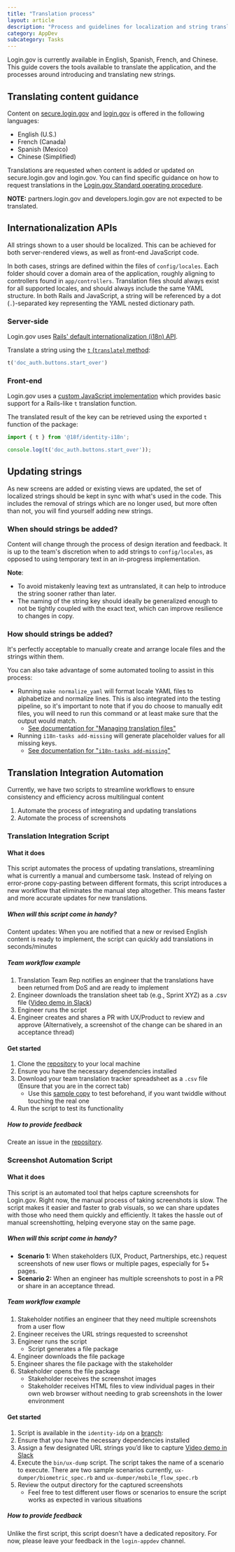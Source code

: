 ```yaml
---
title: "Translation process"
layout: article
description: "Process and guidelines for localization and string translation (i18n)"
category: AppDev
subcategory: Tasks
---
```


Login.gov is currently available in English, Spanish, French, and Chinese. This guide covers the tools available to translate the application, and the processes around introducing and translating new strings.

## Translating content guidance

Content on [secure.login.gov](https://secure.login.gov) and [login.gov](https://login.gov) is offered in the following languages:

- English (U.S.)
- French (Canada)
- Spanish (Mexico)
- Chinese (Simplified)

Translations are requested when content is added or updated on secure.login.gov and login.gov. You can find specific guidance on how to request translations in the [Login.gov Standard operating procedure](https://docs.google.com/document/d/16MacAb1WKiQJJ634Cpjg8WkziiyMJMopA07rUpHP2Vs/edit?tab=t.0#heading=h.l6bljy4rjlyu).

**NOTE:** partners.login.gov and developers.login.gov are not expected to be translated.

## Internationalization APIs

All strings shown to a user should be localized. This can be achieved for both server-rendered views, as well as front-end JavaScript code.

In both cases, strings are defined within the files of `config/locales`. Each folder should cover a domain area of the application, roughly aligning to controllers found in `app/controllers`. Translation files should always exist for all supported locales, and should always include the same YAML structure. In both Rails and JavaScript, a string will be referenced by a dot (`.`)-separated key representing the YAML nested dictionary path.

### Server-side

Login.gov uses [Rails' default internationalization (i18n) API](https://guides.rubyonrails.org/i18n.html).

Translate a string using the [`t` (`translate`) method](https://guides.rubyonrails.org/i18n.html#the-public-i18n-api):

```ruby
t('doc_auth.buttons.start_over')
```

### Front-end

Login.gov uses a [custom JavaScript implementation](https://github.com/18F/identity-idp/tree/main/app/javascript/packages/i18n) which provides basic support for a Rails-like `t` translation function.

The translated result of the key can be retrieved using the exported `t` function of the package:

```js
import { t } from '@18f/identity-i18n';

console.log(t('doc_auth.buttons.start_over'));
```

## Updating strings

As new screens are added or existing views are updated, the set of localized strings should be kept in sync with what's used in the code. This includes the removal of strings which are no longer used, but more often than not, you will find yourself adding new strings.

### When should strings be added?

Content will change through the process of design iteration and feedback. It is up to the team's discretion when to add strings to `config/locales`, as opposed to using temporary text in an in-progress implementation.

**Note**:

- To avoid mistakenly leaving text as untranslated, it can help to introduce the string sooner rather than later.
- The naming of the string key should ideally be generalized enough to not be tightly coupled with the exact text, which can improve resilience to changes in copy.

### How should strings be added?

It's perfectly acceptable to manually create and arrange locale files and the strings within them.

You can also take advantage of some automated tooling to assist in this process:

- Running `make normalize_yaml` will format locale YAML files to alphabetize and normalize lines. This is also integrated into the testing pipeline, so it's important to note that if you do choose to manually edit files, you will need to run this command or at least make sure that the output would match.
  - [See documentation for "Managing translation files"](https://github.com/18f/identity-idp#managing-translation-files)
- Running `i18n-tasks add-missing` will generate placeholder values for all missing keys.
  - [See documentation for "`i18n-tasks add-missing`"](https://github.com/glebm/i18n-tasks#add-missing-keys)

## Translation Integration Automation

Currently, we have two scripts to streamline workflows to ensure consistency and efficiency across multilingual content

1. Automate the process of integrating and updating translations
2. Automate the process of screenshots

### Translation Integration Script

#### What it does
This script automates the process of updating translations, streamlining what is currently a manual and cumbersome task. Instead of relying on error-prone copy-pasting between different formats, this script introduces a new workflow that eliminates the manual step altogether. This means faster and more accurate updates for new translations.

##### When will this script come in handy?
Content updates: When you are notified that a new or revised English content is ready to implement, the script can quickly add translations in seconds/minutes

##### Team workflow example

1. Translation Team Rep notifies an engineer that the translations have been returned from DoS and are ready to implement
2. Engineer downloads the translation sheet tab (e.g., Sprint XYZ) as a .csv file ([Video demo in Slack](https://gsa-tts.slack.com/archives/C0847VCD3RT/p1734030685203639))
3. Engineer runs the script
4. Engineer creates and shares a PR with UX/Product to review and approve (Alternatively, a screenshot of the change can be shared in an acceptance thread) 

#### Get started

1. Clone the [repository]( https://github.com/18F/hackathon-translations-import) to your local machine
2. Ensure you have the necessary dependencies installed
3. Download your team translation tracker spreadsheet as a `.csv` file (Ensure that you are in the correct tab)
    - Use this [sample copy](https://docs.google.com/spreadsheets/d/1RwV9JC7NL2Z7B8cdjKn3g8XwcUEKjONmZq98gZRHQfc/edit?gid=1723091228#gid=1723091228) to test beforehand, if you want twiddle without touching the real one
4. Run the script to test its functionality

##### How to provide feedback

Create an issue in the [repository](https://github.com/18F/hackathon-translations-import).

### Screenshot Automation Script

#### What it does

This script is an automated tool that helps capture screenshots for Login.gov. Right now, the manual process of taking screenshots is slow. The script makes it easier and faster to grab visuals, so we can share updates with those who need them  quickly and efficiently. It takes the hassle out of manual screenshotting, helping everyone stay on the same page.

##### When will this script come in handy?

- **Scenario 1:** When stakeholders (UX, Product, Partnerships, etc.) request screenshots of new user flows or multiple pages, especially for 5+ pages.
- **Scenario 2:** When an engineer has multiple screenshots to post in a PR or share in an acceptance thread.

##### Team workflow example

1. Stakeholder notifies an engineer that they need multiple screenshots from a user flow
2. Engineer receives the URL strings requested to screenshot
3. Engineer runs the script
    - Script generates a file package
4. Engineer downloads the file package
5. Engineer shares the file package with the stakeholder
6. Stakeholder opens the file package
    - Stakeholder receives the screenshot images
    - Stakeholder receives HTML files to view individual pages in their own web browser without needing to grab screenshots in the lower environment

#### Get started

1. Script is available in the `identity-idp` on a [branch](https://github.com/18F/identity-idp/tree/jmax/hackathon-dumping-screens-and-strings): 
2. Ensure that you have the necessary dependencies installed
3. Assign a few designated URL strings you’d like to capture [Video demo in Slack](https://gsa-tts.slack.com/archives/C0847VCD3RT/p1734032192838459)
3. Execute the `bin/ux-dump` script. The script takes the name of a scenario to execute. There are two sample scenarios currently, `ux-dumper/biometric_spec.rb` and `ux-dumper/mobile_flow_spec.rb`
4. Review the output directory for the captured screenshots
    - Feel free to test different user flows or scenarios to ensure the script works as expected in various situations

##### How to provide feedback

Unlike the first script, this script doesn’t have a dedicated repository. For now, please leave your feedback in the `login-appdev` channel.